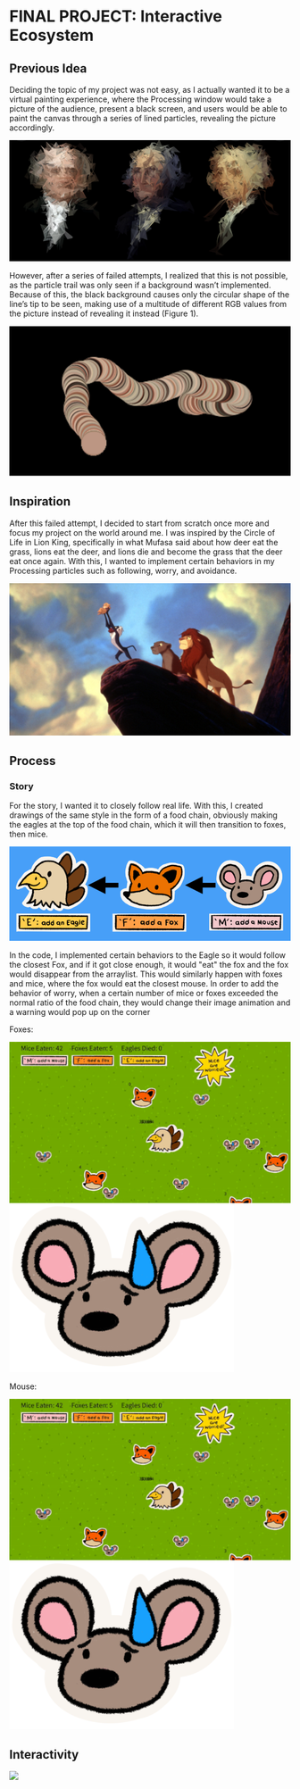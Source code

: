 # FINAL PROJECT: Interactive Ecosystem

## Previous Idea
Deciding the topic of my project was not easy, as I actually wanted it to be a virtual painting experience, where the Processing window would take a picture of the audience, present a black screen, and users would be able to paint the canvas through a series of lined particles, revealing the picture accordingly.

![](images/virtualpainting.png)

However, after a series of failed attempts, I realized that this is not possible, as the particle trail was only seen if a background wasn’t implemented. Because of this, the black background causes only the circular shape of the line’s tip to be seen, making use of a multitude of different RGB values from the picture instead of revealing it instead (Figure 1).

![](images/failedattempt.png)

## Inspiration
 After this failed attempt, I decided to start from scratch once more and focus my project on the world around me. I was inspired by the Circle of Life in Lion King, specifically in what Mufasa said about how deer eat the grass, lions eat the deer, and lions die and become the grass that the deer eat once again. With this, I wanted to implement certain behaviors in my Processing particles such as following, worry, and avoidance.

![](images/lionking.jpg)

## Process
### Story
For the story, I wanted it to closely follow real life. With this, I created drawings of the same style in the form of a food chain, obviously making the eagles at the top of the food chain, which it will then transition to foxes, then mice.

![](images/circleoflife.png)

In the code, I implemented certain behaviors to the Eagle so it would follow the closest Fox, and if it got close enough, it would "eat" the fox and the fox would disappear from the arraylist. This would similarly happen with foxes and mice, where the fox would eat the closest mouse. In order to add the behavior of worry, when a certain number of mice or foxes exceeded the normal ratio of the food chain, they would change their image animation and a warning would pop up on the corner

Foxes:

![](images/worriedmouse.gif)
![](images/mouseworried.png)


Mouse:

![](images/worriedmouse.gif)
![](images/mouseworried.png)


## Interactivity

![](images/colortrack.gif)
